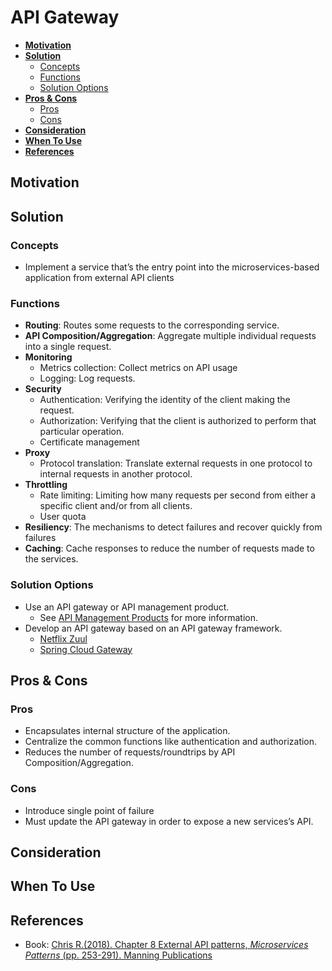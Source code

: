# API Gateway

- [**Motivation**](#motivation)
- [**Solution**](#solution)
   - [Concepts](#concepts)
   - [Functions](#functions)
   - [Solution Options](#solution-options)
- [**Pros & Cons**](#pros--cons)
   - [Pros](#pros)
   - [Cons](#cons)
- [**Consideration**](#consideration)
- [**When To Use**](#when-to-use)
- [**References**](#references)

## Motivation

## Solution
### Concepts
- Implement a service that’s the entry point into the microservices-based application from external API clients

### Functions
- **Routing**: Routes some requests to the corresponding service.
- **API Composition/Aggregation**: Aggregate multiple individual requests into a single request.
- **Monitoring**
   - Metrics collection: Collect metrics on API usage
   - Logging: Log requests.
- **Security**
   - Authentication: Verifying the identity of the client making the request.
   - Authorization: Verifying that the client is authorized to perform that particular operation.
   - Certificate management
- **Proxy**
   - Protocol translation: Translate external requests in one protocol to internal requests in another protocol.
- **Throttling**
   - Rate limiting: Limiting how many requests per second from either a specific client and/or from all clients.
   - User quota
- **Resiliency**: The mechanisms to detect failures and recover quickly from failures
- **Caching**: Cache responses to reduce the number of requests made to the services.

### Solution Options
- Use an API gateway or API management product.
   - See [API Management Products]() for more information.
- Develop an API gateway based on an API gateway framework.
   - [Netflix Zuul](https://github.com/Netflix/zuul)
   - [Spring Cloud Gateway](https://spring.io/projects/spring-cloud-gateway)

## Pros & Cons
### Pros
- Encapsulates internal structure of the application.
- Centralize the common functions like authentication and authorization.
- Reduces the number of requests/roundtrips by API Composition/Aggregation.

### Cons
- Introduce single point of failure
- Must update the API gateway in order to expose a new services’s API.

## Consideration

## When To Use
## References
- Book: [Chris R.(2018). Chapter 8 External API patterns, *Microservices Patterns* (pp. 253-291). Manning Publications](https://www.manning.com/books/microservices-patterns)
